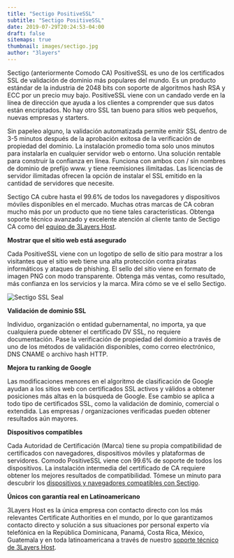 ```yaml
---
title: "Sectigo PositiveSSL"
subtitle: "Sectigo PositiveSSL"
date: 2019-07-29T20:24:53-04:00
draft: false
sitemaps: true
thumbnail: images/sectigo.jpg
author: "3layers"
---
```


Sectigo (anteriormente Comodo CA) PositiveSSL es uno de los certificados SSL de validación de dominio más populares del mundo. Es un producto estándar de la industria de 2048 bits con soporte de algoritmos hash RSA y ECC por un precio muy bajo. PositiveSSL viene con un candado verde en la línea de dirección que ayuda a los clientes a comprender que sus datos están encriptados. No hay otro SSL tan bueno para sitios web pequeños, nuevas empresas y starters.

Sin papeleo alguno, la validación automatizada permite emitir SSL dentro de 3-5 minutos después de la aprobación exitosa de la verificación de propiedad del dominio. La instalación promedio toma solo unos minutos para instalarla en cualquier servidor web o entorno. Una solución rentable para construir la confianza en línea. Funciona con ambos con / sin nombres de dominio de prefijo www. y tiene reemisiones ilimitadas. Las licencias de servidor ilimitadas ofrecen la opción de instalar el SSL emitido en la cantidad de servidores que necesite.

Sectigo CA cubre hasta el 99.6% de todos los navegadores y dispositivos móviles disponibles en el mercado. Muchas otras marcas de CA cobran mucho más por un producto que no tiene tales características. Obtenga soporte técnico avanzado y excelente atención al cliente tanto de Sectigo CA como del [equipo de 3Layers Host](https://3layers.host/contact/).

**Mostrar que el sitio web está asegurado**

Cada PositiveSSL viene con un logotipo de sello de sitio para mostrar a los visitantes que el sitio web tiene una alta protección contra piratas informáticos y ataques de phishing. El sello del sitio viene en formato de imagen PNG con modo transparente. Obtenga más ventas, como resultado, más confianza en los servicios y la marca. Mira cómo se ve el sello Sectigo.

![Sectigo SSL Seal](/images/sectigo_seal.png)

**Validación de dominio SSL**

Individuo, organización o entidad gubernamental, no importa, ya que cualquiera puede obtener el certificado DV SSL, no requiere documentación. Pase la verificación de propiedad del dominio a través de uno de los métodos de validación disponibles, como correo electrónico, DNS CNAME o archivo hash HTTP.

**Mejora tu ranking de Google**

Las modificaciones menores en el algoritmo de clasificación de Google ayudan a los sitios web con certificados SSL activos y válidos a obtener posiciones más altas en la búsqueda de Google. Ese cambio se aplica a todo tipo de certificados SSL, como la validación de dominio, comercial o extendida. Las empresas / organizaciones verificadas pueden obtener resultados aún mayores.

**Dispositivos compatibles**

Cada Autoridad de Certificación (Marca) tiene su propia compatibilidad de certificados con navegadores, dispositivos móviles y plataformas de servidores. Comodo PositiveSSL viene con 99.6% de soporte de todos los dispositivos. La instalación intermedia del certificado de CA requiere obtener los mejores resultados de compatibilidad. Tómese un minuto para descubrir los [dispositivos y navegadores compatibles con Sectigo](https://3layers.host/compatibilidad-de-dispositivos-con-ssl/).

**Únicos con garantía real en Latinoamericano**

3Layers Host es la única empresa con contacto directo con los más relevantes Certificate Authorities en el mundo, por lo que garantizamos contacto directo y solución a sus situaciones por personal experto vía telefónica en la República Dominicana, Panamá, Costa Rica, México, Guatemala y en toda latinoamericana a través de nuestro [soporte técnico de 3Layers Host](https://3layers.host/contact/).